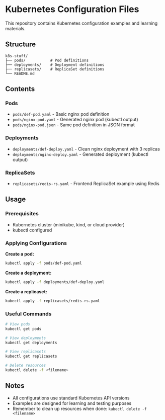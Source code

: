 # Kubernetes Configuration Files

This repository contains Kubernetes configuration examples and learning materials.

## Structure

```
k8s-stuff/
├── pods/           # Pod definitions
├── deployments/    # Deployment definitions
├── replicasets/    # ReplicaSet definitions
└── README.md
```

## Contents

### Pods
- `pods/def-pod.yaml` - Basic nginx pod definition
- `pods/nginx-pod.yaml` - Generated nginx pod (kubectl output)
- `pods/nginx-pod.json` - Same pod definition in JSON format

### Deployments
- `deployments/def-deploy.yaml` - Clean nginx deployment with 3 replicas
- `deployments/nginx-deploy.yaml` - Generated deployment (kubectl output)

### ReplicaSets
- `replicasets/redis-rs.yaml` - Frontend ReplicaSet example using Redis

## Usage

### Prerequisites
- Kubernetes cluster (minikube, kind, or cloud provider)
- kubectl configured

### Applying Configurations

**Create a pod:**
```bash
kubectl apply -f pods/def-pod.yaml
```

**Create a deployment:**
```bash
kubectl apply -f deployments/def-deploy.yaml
```

**Create a replicaset:**
```bash
kubectl apply -f replicasets/redis-rs.yaml
```

### Useful Commands

```bash
# View pods
kubectl get pods

# View deployments
kubectl get deployments

# View replicasets
kubectl get replicasets

# Delete resources
kubectl delete -f <filename>
```

## Notes

- All configurations use standard Kubernetes API versions
- Examples are designed for learning and testing purposes
- Remember to clean up resources when done: `kubectl delete -f <filename>`
